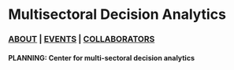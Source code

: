 # Multisectoral Decision Analytics
### [ABOUT](README.md) | [EVENTS](EVENTS.md) | [COLLABORATORS](COLLABORATORS.md)
 
#### PLANNING: Center for multi-sectoral decision analytics  

